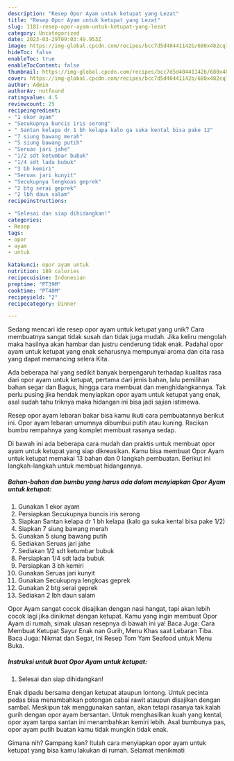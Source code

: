 ```yaml
---
description: "Resep Opor Ayam untuk ketupat yang Lezat"
title: "Resep Opor Ayam untuk ketupat yang Lezat"
slug: 1181-resep-opor-ayam-untuk-ketupat-yang-lezat
category: Uncategorized
date: 2023-03-29T09:03:49.953Z
image: https://img-global.cpcdn.com/recipes/bcc7d5d40441142b/680x482cq70/opor-ayam-untuk-ketupat-foto-resep-utama.jpg
hideToc: false
enableToc: true
enableTocContent: false
thumbnail: https://img-global.cpcdn.com/recipes/bcc7d5d40441142b/680x482cq70/opor-ayam-untuk-ketupat-foto-resep-utama.jpg
cover: https://img-global.cpcdn.com/recipes/bcc7d5d40441142b/680x482cq70/opor-ayam-untuk-ketupat-foto-resep-utama.jpg
author: Admin
authorAv: notfound
ratingvalue: 4.5
reviewcount: 25
recipeingredient:
- "1 ekor ayam"
- "Secukupnya buncis iris serong"
- " Santan kelapa dr 1 bh kelapa kalo ga suka kental bisa pake 12"
- "7 siung bawang merah"
- "5 siung bawang putih"
- "Seruas jari jahe"
- "1/2 sdt ketumbar bubuk"
- "1/4 sdt lada bubuk"
- "3 bh kemiri"
- "Seruas jari kunyit"
- "Secukupnya lengkoas geprek"
- "2 btg serai geprek"
- "2 lbh daun salam"
recipeinstructions:

- "Selesai dan siap dihidangkan!"
categories:
- Resep
tags:
- opor
- ayam
- untuk

katakunci: opor ayam untuk 
nutrition: 189 calories
recipecuisine: Indonesian
preptime: "PT39M"
cooktime: "PT40M"
recipeyield: "2"
recipecategory: Dinner

---
```





Sedang mencari ide resep opor ayam untuk ketupat yang unik? Cara membuatnya sangat tidak susah dan tidak juga mudah. Jika keliru mengolah maka hasilnya akan hambar dan justru cenderung tidak enak. Padahal opor ayam untuk ketupat yang enak seharusnya mempunyai aroma dan cita rasa yang dapat memancing selera Kita.





Ada beberapa hal yang sedikit banyak berpengaruh terhadap kualitas rasa dari opor ayam untuk ketupat, pertama dari jenis bahan, lalu pemilihan bahan segar dan Bagus, hingga cara membuat dan menghidangkannya. Tak perlu pusing jika hendak menyiapkan opor ayam untuk ketupat yang enak,      asal sudah tahu triknya maka hidangan ini bisa jadi sajian istimewa.














Resep opor ayam lebaran bakar bisa kamu ikuti cara pembuatannya berikut ini. Opor ayam lebaran umumnya dibumbui putih atau kuning. Racikan bumbu rempahnya yang komplet membuat rasanya sedap.






Di bawah ini ada beberapa cara mudah dan praktis untuk membuat opor ayam untuk ketupat yang siap dikreasikan. Kamu bisa membuat Opor Ayam untuk ketupat memakai 13 bahan dan 0 langkah pembuatan. Berikut ini langkah-langkah untuk membuat hidangannya.

<!--inarticleads1-->

##### Bahan-bahan dan bumbu yang harus ada dalam menyiapkan Opor Ayam untuk ketupat:

1. Gunakan 1 ekor ayam
1. Persiapkan Secukupnya buncis iris serong
1. Siapkan  Santan kelapa dr 1 bh kelapa (kalo ga suka kental bisa pake 1/2)
1. Siapkan 7 siung bawang merah
1. Gunakan 5 siung bawang putih
1. Sediakan Seruas jari jahe
1. Sediakan 1/2 sdt ketumbar bubuk
1. Persiapkan 1/4 sdt lada bubuk
1. Persiapkan 3 bh kemiri
1. Gunakan Seruas jari kunyit
1. Gunakan Secukupnya lengkoas geprek
1. Gunakan 2 btg serai geprek
1. Sediakan 2 lbh daun salam


Opor Ayam sangat cocok disajikan dengan nasi hangat, tapi akan lebih cocok lagi jika dinikmat dengan ketupat. Kamu yang ingin membuat Opor Ayam di rumah, simak ulasan resepnya di bawah ini ya! Baca Juga: Cara Membuat Ketupat Sayur Enak nan Gurih, Menu Khas saat Lebaran Tiba. Baca Juga: Nikmat dan Segar, Ini Resep Tom Yam Seafood untuk Menu Buka. 

<!--inarticleads2-->

##### Instruksi untuk buat Opor Ayam untuk ketupat:


1. Selesai dan siap dihidangkan!

Enak dipadu bersama dengan ketupat ataupun lontong. Untuk pecinta pedas bisa menambahkan potongan cabai rawit ataupun disajikan dengan sambal. Meskipun tak menggunakan santan, akan tetapi rasanya tak kalah gurih dengan opor ayam bersantan. Untuk menghasilkan kuah yang kental, opor ayam tanpa santan ini menambahkan kemiri lebih. Asal bumbunya pas, opor ayam putih buatan kamu tidak mungkin tidak enak. 

Gimana nih? Gampang kan? Itulah cara menyiapkan opor ayam untuk ketupat yang bisa kamu lakukan di rumah. Selamat menikmati
